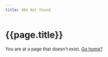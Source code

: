 ```yaml
---
title: 404 Not Found
---
```


# {{page.title}}

You are at a page that doesn't exist. [Go home?](/)
